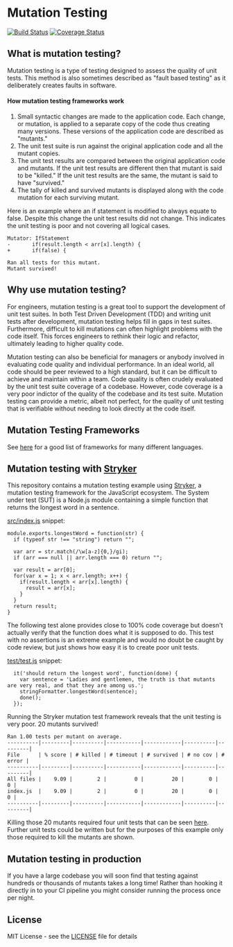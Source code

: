# Mutation Testing
[![Build Status](https://travis-ci.org/peter-evans/mutation-testing.svg?branch=master)](https://travis-ci.org/peter-evans/mutation-testing)
[![Coverage Status](https://coveralls.io/repos/github/peter-evans/mutation-testing/badge.svg?branch=master)](https://coveralls.io/github/peter-evans/mutation-testing?branch=master)

## What is mutation testing?

Mutation testing is a type of testing designed to assess the quality of unit tests.
This method is also sometimes described as "fault based testing" as it deliberately creates faults in software.

#### How mutation testing frameworks work

1. Small syntactic changes are made to the application code. Each change, or mutation, is applied to a separate copy of the code thus creating many versions. These versions of the application code are described as "mutants."
2. The unit test suite is run against the original application code and all the mutant copies.
3. The unit test results are compared between the original application code and mutants. If the unit test results are different then that mutant is said to be "killed." If the unit test results are the same, the mutant is said to have "survived."
4. The tally of killed and survived mutants is displayed along with the code mutation for each surviving mutant.

Here is an example where an if statement is modified to always equate to false.
Despite this change the unit test results did not change. This indicates the unit testing is poor and not covering all logical cases.
```
Mutator: IfStatement
-       if(result.length < arr[x].length) {
+       if(false) {

Ran all tests for this mutant.
Mutant survived!
```

## Why use mutation testing?

For engineers, mutation testing is a great tool to support the development of unit test suites. 
In both Test Driven Development (TDD) and writing unit tests after development, mutation testing helps fill in gaps in test suites.
Furthermore, difficult to kill mutations can often highlight problems with the code itself.
This forces engineers to rethink their logic and refactor, ultimately leading to higher quality code.

Mutation testing can also be beneficial for managers or anybody involved in evaluating code quality and individual performance.
In an ideal world, all code should be peer reviewed to a high standard, but it can be difficult to achieve and maintain within a team.
Code quality is often crudely evaluated by the unit test suite coverage of a codebase.
However, code coverage is a very poor indictor of the quality of the codebase and its test suite.
Mutation testing can provide a metric, albeit not perfect, for the quality of unit testing that is verifiable without needing to look directly at the code itself.

## Mutation Testing Frameworks

See [here](https://github.com/theofidry/mutation-testing) for a good list of frameworks for many different languages.

## Mutation testing with [Stryker](https://stryker-mutator.io/)

This repository contains a mutation testing example using [Stryker](https://stryker-mutator.io/), a mutation testing framework for the JavaScript ecosystem.
The System under test (SUT) is a Node.js module containing a simple function that returns the longest word in a sentence.

[src/index.js](src/index.js) snippet:
```
module.exports.longestWord = function(str) {
  if (typeof str !== "string") return "";

  var arr = str.match(/\w[a-z]{0,}/gi);
  if (arr === null || arr.length === 0) return "";

  var result = arr[0];
  for(var x = 1; x < arr.length; x++) {
    if(result.length < arr[x].length) {
      result = arr[x];
    } 
  }
  return result;
}
```

The following test alone provides close to 100% code coverage but doesn't actually verify that the function does what it is supposed to do.
This test with no assertions is an extreme example and would no doubt be caught by code review, but just shows how easy it is to create poor unit tests.

[test/test.js](test/test.js) snippet:
```
  it('should return the longest word', function(done) {
    var sentence = 'Ladies and gentlemen, the truth is that mutants are very real, and that they are among us.';
    stringFormatter.longestWord(sentence);
    done();
  });
```

Running the Stryker mutation test framework reveals that the unit testing is very poor.
20 mutants survived!

```
Ran 1.00 tests per mutant on average.
----------|---------|----------|-----------|------------|----------|---------|
File      | % score | # killed | # timeout | # survived | # no cov | # error |
----------|---------|----------|-----------|------------|----------|---------|
All files |    9.09 |        2 |         0 |         20 |        0 |       0 |
index.js  |    9.09 |        2 |         0 |         20 |        0 |       0 |
----------|---------|----------|-----------|------------|----------|---------|
```

Killing those 20 mutants required four unit tests that can be seen [here](test/test.js).
Further unit tests could be written but for the purposes of this example only those required to kill the mutants are shown.

## Mutation testing in production

If you have a large codebase you will soon find that testing against hundreds or thousands of mutants takes a long time!
Rather than hooking it directly in to your CI pipeline you might consider running the process once per night.

## License

MIT License - see the [LICENSE](LICENSE) file for details
